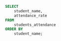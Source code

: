 ```sql students_attendance_rates
SELECT 
    student_name, 
    attendance_rate
FROM 
    students_attendance
ORDER BY 
    student_name;
```

<BarChart
    data={students_attendance_rates}
    x=student_name
    y=attendance_rate
    yFmt=pct1
    labels=true
    title="Student Attendance Rates"
    height=400
/>